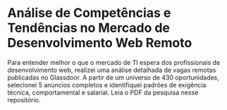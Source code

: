 # Análise de Competências e Tendências no Mercado de Desenvolvimento Web Remoto

Para entender melhor o que o mercado de TI espera dos profissionais de desenvolvimento web, realizei uma análise detalhada de vagas remotas publicadas no Glassdoor. A partir de um universo de 430 oportunidades, selecionei 5 anúncios completos e identifiquei padrões de exigência técnica, comportamental e salarial. Leia o PDF da pesquisa nesse repositório.


